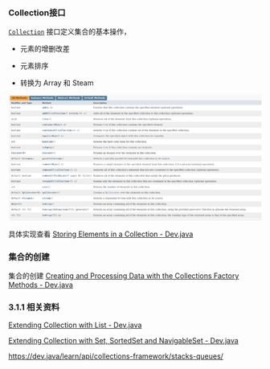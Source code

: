 ### Collection接口

[`Collection`](https://docs.oracle.com/en/java/javase/17/docs/api/java.base/java/util/Collection.html) 接口定义集合的基本操作，

- 元素的增删改差
- 元素排序

- 转换为 Array 和 Steam

![image-20240821224544980](images/image-20240821224544980.png)



具体实现查看 [Storing Elements in a Collection - Dev.java](https://dev.java/learn/api/collections-framework/collection-interface/#exploring)





### 集合的创建

集合的创建 [Creating and Processing Data with the Collections Factory Methods - Dev.java](https://dev.java/learn/api/collections-framework/immutable-collections/)





### 3.1.1 相关资料

[Extending Collection with List - Dev.java](https://dev.java/learn/api/collections-framework/lists/)

[Extending Collection with Set, SortedSet and NavigableSet - Dev.java](https://dev.java/learn/api/collections-framework/sets/)

https://dev.java/learn/api/collections-framework/stacks-queues/